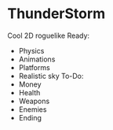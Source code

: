 # ThunderStorm
Cool 2D roguelike
Ready:
- Physics
- Animations
- Platforms
- Realistic sky
To-Do:
- Money
- Health
- Weapons
- Enemies
- Ending
